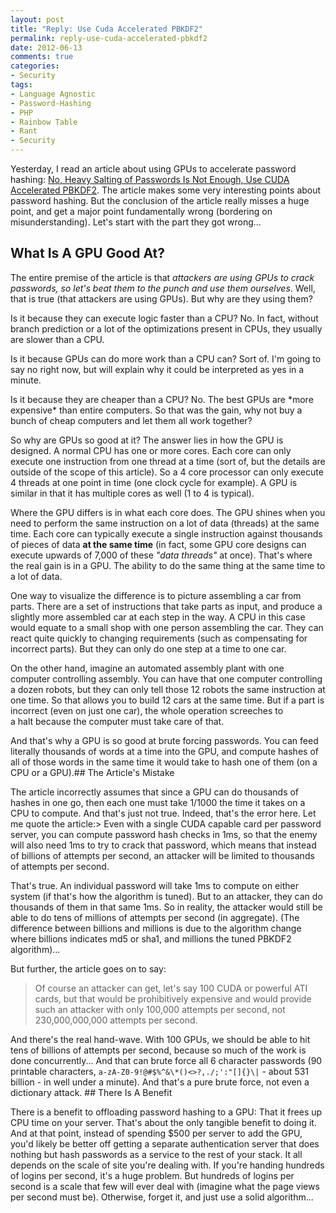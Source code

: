 ```yaml
---
layout: post
title: "Reply: Use Cuda Accelerated PBKDF2"
permalink: reply-use-cuda-accelerated-pbkdf2
date: 2012-06-13
comments: true
categories:
- Security
tags:
- Language Agnostic
- Password-Hashing
- PHP
- Rainbow Table
- Rant
- Security
---
```


Yesterday, I read an article about using GPUs to accelerate password hashing: [No, Heavy Salting of Passwords Is Not Enough, Use CUDA Accelerated PBKDF2](http://www.f-secure.com/weblog/archives/00002384.html). The article makes some very interesting points about password hashing. But the conclusion of the article really misses a huge point, and get a major point fundamentally wrong (bordering on misunderstanding). Let's start with the part they got wrong...<!--more-->

## What Is A GPU Good At?

The entire premise of the article is that *attackers are using GPUs to crack passwords, so let's beat them to the punch and use them ourselves*. Well, that is true (that attackers are using GPUs). But why are they using them? 

Is it because they can execute logic faster than a CPU? No. In fact, without branch prediction or a lot of the optimizations present in CPUs, they usually are slower than a CPU. 

Is it because GPUs can do more work than a CPU can? Sort of. I'm going to say no right now, but will explain why it could be interpreted as yes in a minute.

Is it because they are cheaper than a CPU? No. The best GPUs are \*more expensive\* than entire computers. So that was the gain, why not buy a bunch of cheap computers and let them all work together?

So why are GPUs so good at it? The answer lies in how the GPU is designed. A normal CPU has one or more cores. Each core can only execute one instruction from one thread at a time (sort of, but the details are outside of the scope of this article). So a 4 core processor can only execute 4 threads at one point in time (one clock cycle for example). A GPU is similar in that it has multiple cores as well (1 to 4 is typical). 

Where the GPU differs is in what each core does. The GPU shines when you need to perform the same instruction on a lot of data (threads) at the same time. Each core can typically execute a single instruction against thousands of pieces of data **at the same time** (in fact, some GPU core designs can execute upwards of 7,000 of these *"data threads"* at once). That's where the real gain is in a GPU. The ability to do the same thing at the same time to a lot of data.

One way to visualize the difference is to picture assembling a car from parts. There are a set of instructions that take parts as input, and produce a slightly more assembled car at each step in the way. A CPU in this case would equate to a small shop with one person assembling the car. They can react quite quickly to changing requirements (such as compensating for incorrect parts). But they can only do one step at a time to one car.

On the other hand, imagine an automated assembly plant with one computer controlling assembly. You can have that one computer controlling a dozen robots, but they can only tell those 12 robots the same instruction at one time. So that allows you to build 12 cars at the same time. But if a part is incorrect (even on just one car), the whole operation screeches to a halt because the computer must take care of that.

And that's why a GPU is so good at brute forcing passwords. You can feed literally thousands of words at a time into the GPU, and compute hashes of all of those words in the same time it would take to hash one of them (on a CPU or a GPU).## The Article's Mistake


The article incorrectly assumes that since a GPU can do thousands of hashes in one go, then each one must take 1/1000 the time it takes on a CPU to compute. And that's just not true. Indeed, that's the error here. Let me quote the article:> Even with a single CUDA capable card per password server, you can compute password hash checks in 1ms, so that the enemy will also need 1ms to try to crack that password, which means that instead of billions of attempts per second, an attacker will be limited to thousands of attempts per second.


That's true. An individual password will take 1ms to compute on either system (if that's how the algorithm is tuned). But to an attacker, they can do thousands of them in that same 1ms. So in reality, the attacker would still be able to do tens of millions of attempts per second (in aggregate). (The difference between billions and millions is due to the algorithm change where billions indicates md5 or sha1, and millions the tuned PBKDF2 algorithm)...


But further, the article goes on to say:
> Of course an attacker can get, let's say 100 CUDA or powerful ATI cards, but that would be prohibitively expensive and would provide such an attacker with only 100,000 attempts per second, not 230,000,000,000 attempts per second.


And there's the real hand-wave. With 100 GPUs, we should be able to hit tens of billions of attempts per second, because so much of the work is done concurrently... And that can brute force all 6 character passwords (90 printable characters, `a-zA-Z0-9!@#$%^&\*()<>?,./;':"[]{}\|` - about 531 billion - in well under a minute). And that's a pure brute force, not even a dictionary attack. ## There Is A Benefit


There is a benefit to offloading password hashing to a GPU: That it frees up CPU time on your server. That's about the only tangible benefit to doing it. And at that point, instead of spending $500 per server to add the GPU, you'd likely be better off getting a separate authentication server that does nothing but hash passwords as a service to the rest of your stack. It all depends on the scale of site you're dealing with. If you're handing hundreds of logins per second, it's a huge problem. But hundreds of logins per second is a scale that few will ever deal with (imagine what the page views per second must be). Otherwise, forget it, and just use a solid algorithm...